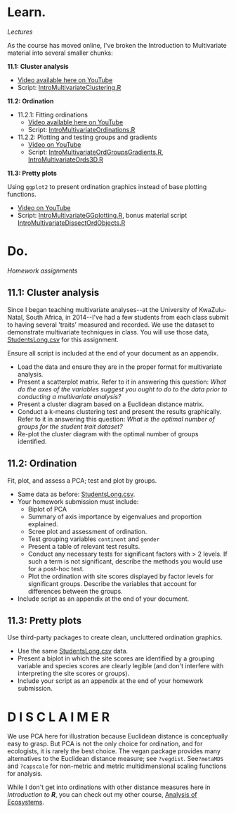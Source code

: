 # Learn.

*Lectures* 

As the course has moved online, I've broken the Introduction to Multivariate material into several smaller chunks:

**11.1: Cluster analysis** 

* [Video available here on YouTube](https://youtu.be/3FFerYQbb-0) 
* Script: [IntroMultivariateClustering.R](https://github.com/devanmcg/IntroRangeR/blob/master/11_IntroMultivariate/IntroMultivariateClustering.R) 

**11.2: Ordination** 

* 11.2.1: Fitting ordinations 
  - [Video available here on YouTube](https://youtu.be/UsUbpj6C4QA)
  - Script: [IntroMultivariateOrdinations.R](https://github.com/devanmcg/IntroRangeR/blob/master/11_IntroMultivariate/IntroMultivariateOrdinations.R)
* 11.2.2: Plotting and testing groups and gradients
  - [Video on YouTube](https://youtu.be/HOQEtTofbjg)
  - Script: [IntroMultivariateOrdGroupsGradients.R](https://github.com/devanmcg/IntroRangeR/blob/master/11_IntroMultivariate/IntroMultivariateOrdGroupsGradients.R), [IntroMultivariateOrds3D.R](https://github.com/devanmcg/IntroRangeR/blob/master/11_IntroMultivariate/IntroMultivariateOrds3D.R)

**11.3: Pretty plots** 

Using `ggplot2` to present ordination graphics instead of base plotting functions.

 * [Video on YouTube](https://youtu.be/pVskBr82tEE)
 * Script: [IntroMultivariateGGplotting.R](https://github.com/devanmcg/IntroRangeR/blob/master/11_IntroMultivariate/IntroMultivariateGGplotting.R), bonus material script [IntroMultivariateDissectOrdObjects.R](https://github.com/devanmcg/IntroRangeR/blob/master/11_IntroMultivariate/IntroMultivariateDissectOrdObjects.R)

# Do. 

*Homework assignments* 

## 11.1: Cluster analysis

Since I began teaching multivariate analyses--at the University of KwaZulu-Natal, South Africa, in 2014--I've had a few students from each class submit to having several 'traits' measured and recorded. 
We use the dataset to demonstrate multivariate techniques in class. 
You will use those data, [StudentsLong.csv](https://github.com/devanmcg/IntroRangeR/raw/master/data/StudentsLong.csv) for this assignment. 

Ensure all script is included at the end of your document as an appendix. 

* Load the data and ensure they are in the proper format for multivariate analysis. 
* Present a scatterplot matrix. 
Refer to it in answering this question: *What do the axes of the variables suggest you ought to do to the data prior to conducting a multivariate analysis?*
* Present a cluster diagram based on a Euclidean distance matrix.
* Conduct a k-means clustering test and present the results graphically. 
Refer to it in answering this question: *What is the optimal number of groups for the student trait dataset?*
* Re-plot the cluster diagram with the optimal number of groups identified.

## 11.2: Ordination 

Fit, plot, and assess a PCA; test and plot by groups.

* Same data as before: [StudentsLong.csv](https://github.com/devanmcg/IntroRangeR/raw/master/data/StudentsLong.csv). 
* Your homework submission must include:
  - Biplot of PCA
  - Summary of axis importance by eigenvalues and proportion explained. 
  - Scree plot and assessment of ordination. 
  - Test grouping variables `continent` and `gender`
  - Present a table of relevant test results. 
  - Conduct any necessary tests for significant factors with > 2 levels. 
  If such a term is not significant, describe the methods you would use for a post-hoc test.
  - Plot the ordination with site scores displayed by factor levels for significant groups. 
  Describe the variables that account for differences between the groups.
* Include script as an appendix at the end of your document. 

## 11.3: Pretty plots

Use third-party packages to create clean, uncluttered ordination graphics. 

* Use the same [StudentsLong.csv](https://github.com/devanmcg/IntroRangeR/raw/master/data/StudentsLong.csv) data. 
* Present a biplot in which the site scores are identified by a grouping variable and species scores are clearly legible (and don't interfere with interpreting the site scores or groups). 
* Include your script as an appendix at the end of your homework submission. 


# D I S C L A I M E R

We use PCA here for illustration because Euclidean distance is conceptually easy to grasp. 
But PCA is not the only choice for ordination, and for ecologists, it is rarely the best choice. 
The vegan package provides many alternatives to the Euclidean distance measure;  see `?vegdist`.
See`?metaMDS` and `?capscale` for non-metric and metric multidimensional scaling functions for analysis.

While I don't get into ordinations with other distance measures here in *Introduction to* ***R***, you can check out my other course, [Analysis of Ecosystems](https://github.com/devanmcg/rangeR/tree/master/Analysis%20of%20Ecosystems). 

